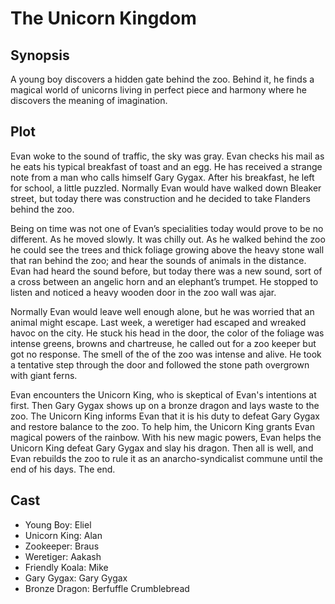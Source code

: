 # The Unicorn Kingdom

## Synopsis

A young boy discovers a hidden gate behind the zoo.
Behind it, he finds a magical world of unicorns living in perfect piece and harmony where he discovers the meaning of imagination.

## Plot

Evan woke to the sound of traffic, the sky was gray.
Evan checks his mail as he eats his typical breakfast of toast and an egg. He has received a strange note from a man who calls himself Gary Gygax. After his breakfast, he left for school, a little puzzled.
Normally Evan would have walked down Bleaker street, but today there was construction and he decided to take Flanders behind the zoo.

Being on time was not one of Evan’s specialities today would prove to be no different.
As he moved slowly. It was chilly out.
As he walked behind the zoo he could see the trees and thick foliage growing above the heavy stone wall that ran behind the zoo; and hear the sounds of animals in the distance.
Evan had heard the sound before, but today there was a new sound, sort of a cross between an angelic horn and an elephant’s trumpet.
He stopped to listen and noticed a heavy wooden door in the zoo wall was ajar.

Normally Evan would leave well enough alone, but he was worried that an animal might escape. Last week, a weretiger had escaped and wreaked havoc on the city.
He stuck his head in the door, the color of the foliage was intense greens, browns and chartreuse, he called out for a zoo keeper but got no response.
The smell of the of the zoo was intense and alive.
He took a tentative step through the door and followed the stone path overgrown with giant ferns.

Evan encounters the Unicorn King, who is skeptical of Evan's intentions at first. Then Gary Gygax shows up on a bronze dragon and lays waste to the zoo. The Unicorn King informs Evan that it is his duty to defeat Gary Gygax and restore balance to the zoo. To help him, the Unicorn King grants Evan magical powers of the rainbow. With his new magic powers, Evan helps the Unicorn King defeat Gary Gygax and slay his dragon. Then all is well, and Evan rebuilds the zoo to rule it as an anarcho-syndicalist commune until the end of his days.
The end.

## Cast

* Young Boy: Eliel
* Unicorn King: Alan
* Zookeeper: Braus
* Weretiger: Aakash
* Friendly Koala: Mike
* Gary Gygax: Gary Gygax
* Bronze Dragon: Berfuffle Crumblebread
